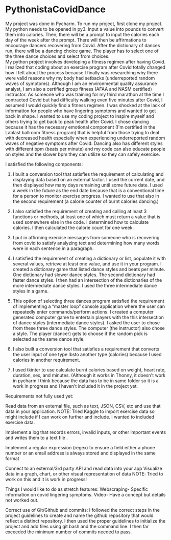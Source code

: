 # PythonistaCovidDance

My project was done in Pycharm. To run my project, first clone my project. My python needs to be opened in py3. Input a value into pounds to convert them into calories.  Then, there will be a prompt to input  the calories each day of the week after the prompt.  There will then be affirmations to encourage dancers recovering from Covid.  After the dictionary of dances run, there will be a dancing choice game.  The player has to select one of the three dance choices and select from choices.   
My python project involves developing a fitness regimen after having Covid. I realized that coding about an exercise program after Covid totally changed how I felt about the process because I finally was researching why there were valid reasons why my body had setbacks (underreported random waves of symptoms).
Although I am an environmental quality assurance analyst, I am also a certified group fitness (AFAA and NASM certified) instructor. As someone who was training for my third marathon at the time I contracted Covid  but had difficulty walking even five minutes after Covid, I assumed I would quickly find a fitness regimen. I was shocked at the lack of information for people who have lingering symptoms and wanted to get back in shape. I wanted to use my coding project to inspire myself and others trying to get back to peak health after Covid. I chose dancing because it has the necessary emotional component (I'm certified in the Lablast ballroom fitness program) that is helpful from those trying to deal with decreased health especially when experiencing underreported random waves of negative symptoms after Covid. Dancing also has different styles with different bpm (beats per minute) and my code can also educate people on styles and the slower bpm they can utilize so they can safely exercise. 

I satisfied the following components: 

1. I built a conversion tool that satisfies the requirement of calculating and displaying data based on an external factor. I used the current date, and then displayed how many days remaining until some future date. I used a week in the future as the end date because that is a conventional time for a person to monitor exercise progress. I wanted to use that also in the second requirement (a calorie counter of burnt calories dancing.)

2. I also satisfied the requirement of creating and calling at least 3 functions or methods, at least one of which must return a value that is used somewhere else in the code. I determined how to calculate calories. I then calculated the calorie count for one week.


3. I put in affirming exercise messages from someone who is recovering from covid to satisfy analyzing text and determining how many words were in each sentence in a paragraph.


  4. I satisfied the requirement of creating a dictionary or list, populate it with several values, retrieve at least one value, and use it in your program. I created a dictionary game that listed dance styles and beats per minute. One dictionary had slower dance styles. The second dictionary had faster dance styles. I then had an intersection of the dictionaries of the more intermediate dance styles. I used the three intermediate dance styles in a game.


5. This option of selecting three dances program satisfied the requirement of implementing a “master loop” console application where the user can repeatedly enter commands/perform actions. I created a computer generated computer game to entertain players with the this intersection of dance styles (intermediate dance styles). I asked the user to chose from these three dance styles. The computer (the instructor) also chose a style. The player (dancer) gets to choose if the random pick is selected as the same dance style. 
  
6.    I also built a conversion tool that satisfies a requirement that converts the user input of one type lbsto another type  (calories) because I used calories in another requirement.

7.   I  used tkinter to use calculate burnt calories based on weight, heart rate, duration, sex, and minutes. (Although it works in Thonny, it doesn't work in pycharm I think because the data has to be in same folder so it is a work in progress and I haven't included it in the project yet.


Requirements not fully used yet:

Read data from an external file, such as text, JSON, CSV, etc and use that data in your application. NOTE: Tried Kaggle to import exercise data so might include if I can work on further and include.  I wanted to included exercise data.  


Implement a log that records errors, invalid inputs, or other important events and writes them to a text file . 

Implement a regular expression (regex) to ensure a field either a phone number or an email address is always stored and displayed in the same format

Connect to an external/3rd party API and read data into your app Visualize data in a graph, chart, or other visual representation of data NOTE: Tried to work on this and it is work in progress!

Things I would like to do as stretch features:
Webscraping-  Specific information on covid lingering symptoms.
Video- Have a concept but details not worked out.



Correct use of Git/Github and commits: I followed the correct steps in the project guidelines to create and name the github repository that would reflect a distinct repository. I then used the proper guidelines to initialize the project and add files using git bash and the command line. I then far exceeded the minimum number of commits needed to pass.


